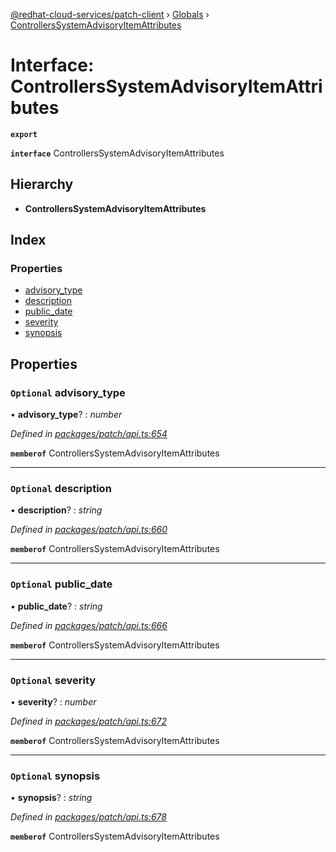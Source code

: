 [@redhat-cloud-services/patch-client](../README.md) › [Globals](../globals.md) › [ControllersSystemAdvisoryItemAttributes](controllerssystemadvisoryitemattributes.md)

# Interface: ControllersSystemAdvisoryItemAttributes

**`export`** 

**`interface`** ControllersSystemAdvisoryItemAttributes

## Hierarchy

* **ControllersSystemAdvisoryItemAttributes**

## Index

### Properties

* [advisory_type](controllerssystemadvisoryitemattributes.md#optional-advisory_type)
* [description](controllerssystemadvisoryitemattributes.md#optional-description)
* [public_date](controllerssystemadvisoryitemattributes.md#optional-public_date)
* [severity](controllerssystemadvisoryitemattributes.md#optional-severity)
* [synopsis](controllerssystemadvisoryitemattributes.md#optional-synopsis)

## Properties

### `Optional` advisory_type

• **advisory_type**? : *number*

*Defined in [packages/patch/api.ts:654](https://github.com/RedHatInsights/javascript-clients/blob/1ea6be2/packages/patch/api.ts#L654)*

**`memberof`** ControllersSystemAdvisoryItemAttributes

___

### `Optional` description

• **description**? : *string*

*Defined in [packages/patch/api.ts:660](https://github.com/RedHatInsights/javascript-clients/blob/1ea6be2/packages/patch/api.ts#L660)*

**`memberof`** ControllersSystemAdvisoryItemAttributes

___

### `Optional` public_date

• **public_date**? : *string*

*Defined in [packages/patch/api.ts:666](https://github.com/RedHatInsights/javascript-clients/blob/1ea6be2/packages/patch/api.ts#L666)*

**`memberof`** ControllersSystemAdvisoryItemAttributes

___

### `Optional` severity

• **severity**? : *number*

*Defined in [packages/patch/api.ts:672](https://github.com/RedHatInsights/javascript-clients/blob/1ea6be2/packages/patch/api.ts#L672)*

**`memberof`** ControllersSystemAdvisoryItemAttributes

___

### `Optional` synopsis

• **synopsis**? : *string*

*Defined in [packages/patch/api.ts:678](https://github.com/RedHatInsights/javascript-clients/blob/1ea6be2/packages/patch/api.ts#L678)*

**`memberof`** ControllersSystemAdvisoryItemAttributes

